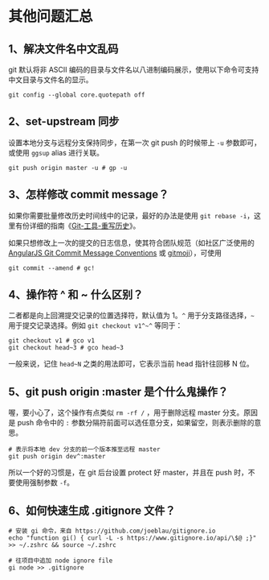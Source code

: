 # 其他问题汇总

## 1、解决文件名中文乱码

git 默认将非 ASCII 编码的目录与文件名以八进制编码展示，使用以下命令可支持中文目录与文件名的显示。

```text
git config --global core.quotepath off
```

## 2、set-upstream 同步

设置本地分支与远程分支保持同步，在第一次 git push 的时候带上 `-u` 参数即可，或使用 `ggsup` alias 进行关联。

```text
git push origin master -u # gp -u
```

## 3、怎样修改 commit message？

如果你需要批量修改历史时间线中的记录，最好的办法是使用 `git rebase -i`，这里有份详细的指南《[Git-工具-重写历史](https://git-scm.com/book/zh/v2/Git-工具-重写历史)》。

如果只想修改上一次的提交的日志信息，使其符合团队规范（如社区广泛使用的 [AngularJS Git Commit Message Conventions](https://gist.github.com/stephenparish/9941e89d80e2bc58a153) 或 [gitmoji](https://github.com/carloscuesta/gitmoji/)），可使用

```text
git commit --amend # gc!
```

## 4、操作符 ^ 和 ~ 什么区别？

二者都是向上回溯提交记录的位置选择符，默认值为 1。`^` 用于分支路径选择，`~` 用于提交记录选择。例如 `git checkout v1^~^` 等同于：

```text
git checkout v1 # gco v1
git checkout head~3 # gco head~3
```

一般来说，记住 `head~N` 之类的用法即可，它表示当前 head 指针往回移 N 位。

## 5、git push origin :master 是个什么鬼操作？

喔，要小心了，这个操作有点类似 `rm -rf /` ，用于删除远程 master 分支。原因是 push 命令中的 `:` 参数分隔符前面可以选任意分支，如果留空，则表示删除的意思。

```text
# 表示将本地 dev 分支的前一个版本推至远程 master
git push origin dev^:master
```

所以一个好的习惯是，在 git 后台设置 protect 好 master，并且在 push 时，不要使用强制参数 `-f`。

## 6、如何快速生成 .gitignore 文件？

```text
# 安装 gi 命令，来自 https://github.com/joeblau/gitignore.io
echo "function gi() { curl -L -s https://www.gitignore.io/api/\$@ ;}" >> ~/.zshrc && source ~/.zshrc

# 往项目中追加 node ignore file
gi node >> .gitignore
```

